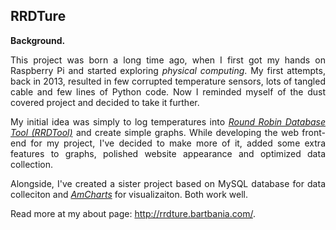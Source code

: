 RRDTure
-------

<p><strong> Background.</strong></p>
<p align="justify">This project was born a long time ago, when I first got my hands on Raspberry Pi and started exploring <i>physical computing</i>. My first attempts, back in 2013, resulted in few corrupted temperature sensors, lots of tangled cable and few lines of Python code. Now I reminded myself of the dust covered project and decided to take it further.</p>
<p align="justify">My initial idea was simply to log temperatures into <a href="http://oss.oetiker.ch/rrdtool/doc/rrdtool.en.html" target="_blank"><i>Round Robin Database Tool (RRDTool)</i></a> and create simple graphs. While developing the web front-end for my project, I've decided to make more of it, added some extra features to graphs, polished website appearance and optimized data collection.</p>
<p align="justify">Alongside, I've created a sister project based on MySQL database for data colleciton and <a href="http://www.amcharts.com/" target="_blank"><i>AmCharts</i></a> for visualizaiton. Both work well.</p>

<p>Read more at my about page: <a href="http://rrdture.bartbania.com/">http://rrdture.bartbania.com/</a>.
